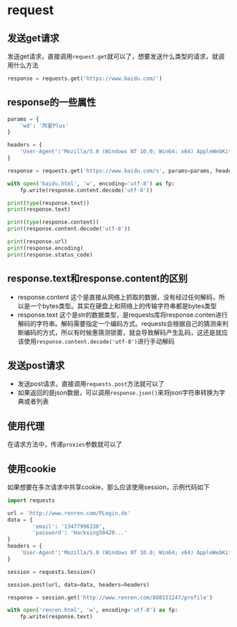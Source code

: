 # request

## 发送get请求
发送get请求，直接调用`request.get`就可以了，想要发送什么类型的请求，就调用什么方法
```python
response = requests.get('https://www.baidu.com/')
```

## response的一些属性
```python
params = {
    'wd': '阿星Plus'
}

headers = {
    'User-Agent':'Mozilla/5.0 (Windows NT 10.0; Win64; x64) AppleWebKit/537.36 (KHTML, like Gecko) Chrome/75.0.3770.100 Safari/537.36'
}

response = requests.get('https://www.baidu.com/s', params=params, headers=headers)

with open('baidu.html', 'w', encoding='utf-8') as fp:
    fp.write(response.content.decode('utf-8'))

print(type(response.text))
print(response.text)

print(type(response.content))
print(response.content.decode('utf-8'))

print(response.url)
print(response.encoding)
print(response.status_code)
```

## response.text和response.content的区别
- response.content 这个是直接从网络上抓取的数据，没有经过任何解码，所以是一个bytes类型。其实在硬盘上和网络上的传输字符串都是bytes类型
- response.text 这个是str的数据类型，是requests库将response.conten进行解码的字符串。解码需要指定一个编码方式。requests会根据自己的猜测来判断编码的方式，所以有时候惠猜测锁雾，就会导致解码产生乱码，这还是就应该使用`response.content.decode('utf-8')`进行手动解码

## 发送post请求
- 发送post请求，直接调用`requests.post`方法就可以了
- 如果返回的是json数据，可以调用`response.json()`来将json字符串转换为字典或者列表

## 使用代理
在请求方法中，传递`proxies`参数就可以了

## 使用cookie
如果想要在多次请求中共享cookie，那么应该使用session，示例代码如下
```python
import requests

url = 'http://www.renren.com/PLogin.do'
data = {
        'email': '13477996338',
        'password': 'Hackxing58420...'
}
headers = {
    'User-Agent':'Mozilla/5.0 (Windows NT 10.0; Win64; x64) AppleWebKit/537.36 (KHTML, like Gecko) Chrome/75.0.3770.100 Safari/537.36'
}

session = requests.Session()

session.post(url, data=data, headers=headers)

response = session.get('http://www.renren.com/880151247/profile')

with open('renren.html', 'w', encoding='utf-8') as fp:
    fp.write(response.text)
```